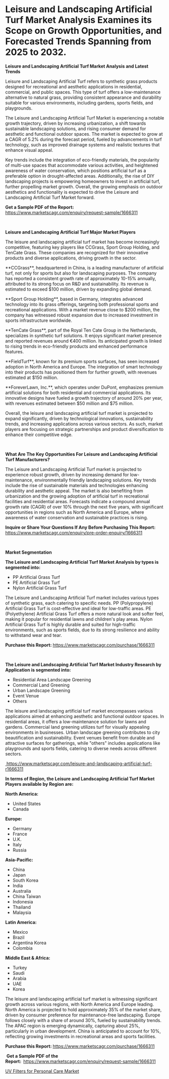 <p><h1>Leisure and Landscaping Artificial Turf Market Analysis Examines its Scope on Growth Opportunities, and Forecasted Trends Spanning from 2025 to 2032.</h1></p><p><strong>Leisure and Landscaping Artificial Turf Market Analysis and Latest Trends</strong></p>
<p><p>Leisure and Landscaping Artificial Turf refers to synthetic grass products designed for recreational and aesthetic applications in residential, commercial, and public spaces. This type of turf offers a low-maintenance alternative to natural grass, providing consistent appearance and durability suitable for various environments, including gardens, sports fields, and playgrounds. </p><p>The Leisure and Landscaping Artificial Turf Market is experiencing a notable growth trajectory, driven by increasing urbanization, a shift towards sustainable landscaping solutions, and rising consumer demand for aesthetic and functional outdoor spaces. The market is expected to grow at a CAGR of 5.2% during the forecast period, fueled by advancements in turf technology, such as improved drainage systems and realistic textures that enhance visual appeal. </p><p>Key trends include the integration of eco-friendly materials, the popularity of multi-use spaces that accommodate various activities, and heightened awareness of water conservation, which positions artificial turf as a preferable option in drought-affected areas. Additionally, the rise of DIY landscaping projects is empowering homeowners to invest in artificial turf, further propelling market growth. Overall, the growing emphasis on outdoor aesthetics and functionality is expected to drive the Leisure and Landscaping Artificial Turf Market forward.</p></p>
<p><strong>Get a Sample PDF of the Report:&nbsp;</strong> <a href="https://www.marketscagr.com/enquiry/request-sample/1666311?utm_campaign=1902&utm_medium=2&utm_source=Github&utm_content=ia&utm_term=09022025&utm_id=leisure-and-landscaping-artificial-turf">https://www.marketscagr.com/enquiry/request-sample/1666311</a></p>
<p>&nbsp;</p>
<p><strong>Leisure and Landscaping Artificial Turf Major Market Players</strong></p>
<p><p>The leisure and landscaping artificial turf market has become increasingly competitive, featuring key players like CCGrass, Sport Group Holding, and TenCate Grass. These companies are recognized for their innovative products and diverse applications, driving growth in the sector.</p><p>**CCGrass**, headquartered in China, is a leading manufacturer of artificial turf, not only for sports but also for landscaping purposes. The company has reported a consistent growth rate of approximately 10-15% annually, attributed to its strong focus on R&D and sustainability. Its revenue is estimated to exceed $100 million, driven by expanding global demand.</p><p>**Sport Group Holding**, based in Germany, integrates advanced technology into its grass offerings, targeting both professional sports and recreational applications. With a market revenue close to $200 million, the company has witnessed robust expansion due to increased investment in sports infrastructure worldwide.</p><p>**TenCate Grass**, part of the Royal Ten Cate Group in the Netherlands, specializes in synthetic turf solutions. It enjoys significant market presence and reported revenues around €400 million. Its anticipated growth is linked to rising trends in eco-friendly products and enhanced performance features.</p><p>**FieldTurf**, known for its premium sports surfaces, has seen increased adoption in North America and Europe. The integration of smart technology into their products has positioned them for further growth, with revenues estimated at $150 million.</p><p>**ForeverLawn, Inc.**, which operates under DuPont, emphasizes premium artificial solutions for both residential and commercial applications. Its innovative designs have fueled a growth trajectory of around 20% per year, with revenues estimated between $50 million and $75 million.</p><p>Overall, the leisure and landscaping artificial turf market is projected to expand significantly, driven by technological innovations, sustainability trends, and increasing applications across various sectors. As such, market players are focusing on strategic partnerships and product diversification to enhance their competitive edge.</p></p>
<p>&nbsp;</p>
<p><strong>What Are The Key Opportunities For Leisure and Landscaping Artificial Turf Manufacturers?</strong></p>
<p><p>The Leisure and Landscaping Artificial Turf market is projected to experience robust growth, driven by increasing demand for low-maintenance, environmentally friendly landscaping solutions. Key trends include the rise of sustainable materials and technologies enhancing durability and aesthetic appeal. The market is also benefiting from urbanization and the growing adoption of artificial turf in recreational facilities and residential areas. Forecasts indicate a compound annual growth rate (CAGR) of over 10% through the next five years, with significant opportunities in regions such as North America and Europe, where awareness of water conservation and sustainable practices is rising.</p></p>
<p><strong>Inquire or Share Your Questions If Any Before Purchasing This Report:</strong> <a href="https://www.marketscagr.com/enquiry/pre-order-enquiry/1666311?utm_campaign=1902&utm_medium=2&utm_source=Github&utm_content=ia&utm_term=09022025&utm_id=leisure-and-landscaping-artificial-turf">https://www.marketscagr.com/enquiry/pre-order-enquiry/1666311</a></p>
<p>&nbsp;</p>
<p><strong>Market Segmentation</strong></p>
<p><strong>The Leisure and Landscaping Artificial Turf Market Analysis by types is segmented into:</strong></p>
<p><ul><li>PP Artificial Grass Turf</li><li>PE Artificial Grass Turf</li><li>Nylon Artificial Grass Turf</li></ul></p>
<p><p>The Leisure and Landscaping Artificial Turf market includes various types of synthetic grass, each catering to specific needs. PP (Polypropylene) Artificial Grass Turf is cost-effective and ideal for low-traffic areas. PE (Polyethylene) Artificial Grass Turf offers a more natural look and softer feel, making it popular for residential lawns and children's play areas. Nylon Artificial Grass Turf is highly durable and suited for high-traffic environments, such as sports fields, due to its strong resilience and ability to withstand wear and tear.</p></p>
<p><strong>Purchase this Report:&nbsp;</strong><a href="https://www.marketscagr.com/purchase/1666311?utm_campaign=1902&utm_medium=2&utm_source=Github&utm_content=ia&utm_term=09022025&utm_id=leisure-and-landscaping-artificial-turf">https://www.marketscagr.com/purchase/1666311</a></p>
<p>&nbsp;</p>
<p><strong>The Leisure and Landscaping Artificial Turf Market Industry Research by Application is segmented into:</strong></p>
<p><ul><li>Residential Area Landscape Greening</li><li>Commercial Land Greening</li><li>Urban Landscape Greening</li><li>Event Venue</li><li>Others</li></ul></p>
<p><p>The leisure and landscaping artificial turf market encompasses various applications aimed at enhancing aesthetic and functional outdoor spaces. In residential areas, it offers a low-maintenance solution for lawns and gardens. Commercial land greening utilizes turf for visually appealing environments in businesses. Urban landscape greening contributes to city beautification and sustainability. Event venues benefit from durable and attractive surfaces for gatherings, while "others" includes applications like playgrounds and sports fields, catering to diverse needs across different sectors.</p></p>
<p><a href="https://www.marketscagr.com/leisure-and-landscaping-artificial-turf-r1666311?utm_campaign=1902&utm_medium=2&utm_source=Github&utm_content=ia&utm_term=09022025&utm_id=leisure-and-landscaping-artificial-turf">&nbsp;https://www.marketscagr.com/leisure-and-landscaping-artificial-turf-r1666311</a></p>
<p><strong>In terms of Region, the Leisure and Landscaping Artificial Turf Market Players available by Region are:</strong></p>
<p>
    <p> <strong> North America: </strong>
        <ul>
            <li>United States</li>
            <li>Canada</li>
        </ul>
        </p> 
    <p> <strong> Europe: </strong>
        <ul>
            <li>Germany</li>
            <li>France</li>
            <li>U.K.</li>
            <li>Italy</li>
            <li>Russia</li>
        </ul>
        </p> 
    <p> <strong> Asia-Pacific: </strong>
        <ul>
            <li>China</li>
            <li>Japan</li>
            <li>South Korea</li>
            <li>India</li>
            <li>Australia</li>
            <li>China Taiwan</li>
            <li>Indonesia</li>
            <li>Thailand</li>
            <li>Malaysia</li>
        </ul>
        </p> 
    <p> <strong> Latin America: </strong>
        <ul>
            <li>Mexico</li>
            <li>Brazil</li>
            <li>Argentina Korea</li>
            <li>Colombia</li>
        </ul>
        </p> 
    <p> <strong> Middle East & Africa: </strong>
        <ul>
            <li>Turkey</li>
            <li>Saudi</li>
            <li>Arabia</li>
            <li>UAE</li>
            <li>Korea</li>
        </ul>
    </p>
    </p>
<p><p>The leisure and landscaping artificial turf market is witnessing significant growth across various regions, with North America and Europe leading. North America is projected to hold approximately 35% of the market share, driven by consumer preference for maintenance-free landscaping. Europe follows closely with a share of around 30%, fueled by sustainability trends. The APAC region is emerging dynamically, capturing about 25%, particularly in urban development. China is anticipated to account for 10%, reflecting growing investments in recreational areas and sports facilities.</p></p>
<p><strong>Purchase this Report: </strong><a href="https://www.marketscagr.com/purchase/1666311?utm_campaign=1902&utm_medium=2&utm_source=Github&utm_content=ia&utm_term=09022025&utm_id=leisure-and-landscaping-artificial-turf">https://www.marketscagr.com/purchase/1666311</a></p>
<p>&nbsp;<strong>Get a Sample PDF of the Report:&nbsp;&nbsp;</strong><a href="https://www.marketscagr.com/enquiry/request-sample/1666311?utm_campaign=1902&utm_medium=2&utm_source=Github&utm_content=ia&utm_term=09022025&utm_id=leisure-and-landscaping-artificial-turf">https://www.marketscagr.com/enquiry/request-sample/1666311</a></p>
<p><strong></strong></p>
<p><p><a href="https://github.com/rahu1506/Market-Research-Report-List-6/blob/main/uv-filters-for-personal-care-market.md?utm_campaign=1902&utm_medium=2&utm_source=Github&utm_content=ia&utm_term=09022025&utm_id=leisure-and-landscaping-artificial-turf">UV Filters for Personal Care Market</a></p></p>